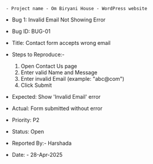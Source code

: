      - Project name - Om Biryani House - WordPress website 

   - Bug 1: Invalid Email Not Showing Error

   - Bug ID: BUG-01

   - Title: Contact form accepts wrong email

   - Steps to Reproduce:- 
       1. Open Contact Us page
       2. Enter valid Name and Message
       3. Enter invalid Email (example: "abc@com")
       4. Click Submit

   - Expected: Show 'Invalid Email' error

   - Actual: Form submitted without error

   - Priority: P2

   - Status: Open

   - Reported By:- Harshada

   - Date: - 28-Apr-2025
   

